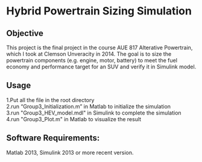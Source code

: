 # Hybrid Powertrain Sizing Simulation
## Objective
This project is the final project in the course AUE 817 Alterative Powertrain, which I took at Clemson Unveracity in 2014.
The goal is to size the powertrain components (e.g. engine, motor, battery) to meet the fuel economy and performance target for an SUV and verify it in Simulink model.

## Usage 
1.Put all the file in the root directory   
2.run “Group3_Initialization.m” in Matlab to initialize the simulation   
3.run "Group3_HEV_model.mdl" in Simulink to complete the simulation   
4.run "Group3_Plot.m" in Matlab to visualize the result    

## Software Requirements:
Matlab 2013, Simulink 2013 or more recent version.
